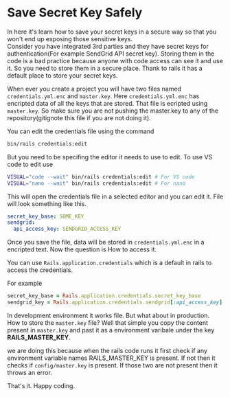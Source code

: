 # Save Secret Key Safely
In here it's learn how to save your secret keys in a secure way so that you won't end up exposing those sensitive keys.  
Consider you have integrated 3rd parties and they have secret keys for authentication(For example SendGrid API secret key). Storing them in the code is a bad practice because anyone with code access can see it and use it. So you need to store them in a secure place. Thank to rails it has a default place to store your secret keys.

When ever you create a project you will have two files named `credentials.yml.enc` and `master.key`. Here `credentials.yml.enc` has encripted data of all the keys that are stored. That file is ecripted using `master.key`. So make sure you are not pushing the master.key to any of the repository(gitignote this file if you are not doing it).  

You can edit the credentials file using the command
```bash
bin/rails credentials:edit
```
But you need to be specifing the editor it needs to use to edit. To use VS code to edit use
```bash
VISUAL="code --wait" bin/rails credentials:edit # For VS code
VISUAL="nano --wait" bin/rails credentials:edit # For nano
```

This will open the credentials file in a selected editor and you can edit it. File will look something like this.
```yml
secret_key_base: SOME_KEY
sendgrid:
  api_access_key: SENDGRID_ACCESS_KEY
```

Once you save the file, data will be stored in `credentials.yml.enc` in a encripted text. Now the question is How to access it.

You can use `Rails.application.credentials` which is a default in rails to access the credentials.

For example
```ruby
secret_key_base = Rails.application.credentials.secret_key_base
sendgrid_key = Rails.application.credentials.sendgrid[:api_access_key]
```

In development environment it works file. But what about in production. How to store the `master.key` file? Well that simple you copy the content present in `master.key` and past it as a environment varibale under the key **RAILS_MASTER_KEY**.

we are doing this because when the rails code runs it first check if any environment variable names RAILS_MASTER_KEY is present. If not then it checks if `config/master.key` is present. If those two are not present then it throws an error.

That's it. Happy coding.